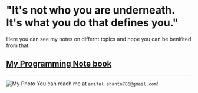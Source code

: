# "It's not who you are underneath. It's what you do that defines you."

Here you can see my notes on differnt topics and hope you can be benifited from that.

## [My Programming Note book](https://­codermehraj.github.io­/MehrajNotes/)

***
![My Photo](https://shanto-swe029.github.io/shanto.jpg)
You can reach me at `ariful.shanto786@gmail.c­om`!
